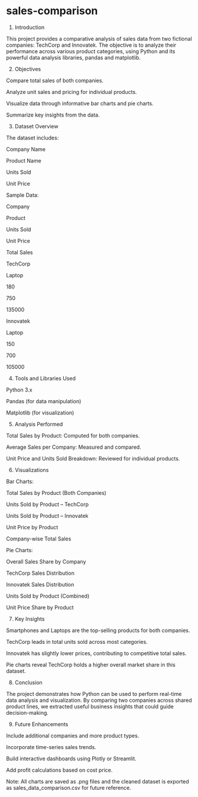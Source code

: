 # sales-comparison
1. Introduction

This project provides a comparative analysis of sales data from two fictional companies: TechCorp and Innovatek. The objective is to analyze their performance across various product categories, using Python and its powerful data analysis libraries, pandas and matplotlib.

2. Objectives

Compare total sales of both companies.

Analyze unit sales and pricing for individual products.

Visualize data through informative bar charts and pie charts.

Summarize key insights from the data.

3. Dataset Overview

The dataset includes:

Company Name

Product Name

Units Sold

Unit Price

Sample Data:

Company

Product

Units Sold

Unit Price

Total Sales

TechCorp

Laptop

180

750

135000

Innovatek

Laptop

150

700

105000

4. Tools and Libraries Used

Python 3.x

Pandas (for data manipulation)

Matplotlib (for visualization)

5. Analysis Performed

Total Sales by Product: Computed for both companies.

Average Sales per Company: Measured and compared.

Unit Price and Units Sold Breakdown: Reviewed for individual products.

6. Visualizations

Bar Charts:

Total Sales by Product (Both Companies)

Units Sold by Product – TechCorp

Units Sold by Product – Innovatek

Unit Price by Product

Company-wise Total Sales

Pie Charts:

Overall Sales Share by Company

TechCorp Sales Distribution

Innovatek Sales Distribution

Units Sold by Product (Combined)

Unit Price Share by Product

7. Key Insights

Smartphones and Laptops are the top-selling products for both companies.

TechCorp leads in total units sold across most categories.

Innovatek has slightly lower prices, contributing to competitive total sales.

Pie charts reveal TechCorp holds a higher overall market share in this dataset.

8. Conclusion

The project demonstrates how Python can be used to perform real-time data analysis and visualization. By comparing two companies across shared product lines, we extracted useful business insights that could guide decision-making.

9. Future Enhancements

Include additional companies and more product types.

Incorporate time-series sales trends.

Build interactive dashboards using Plotly or Streamlit.

Add profit calculations based on cost price.

Note: All charts are saved as .png files and the cleaned dataset is exported as sales_data_comparison.csv for future reference.
